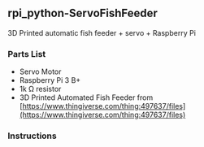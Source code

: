 ## rpi_python-ServoFishFeeder
3D Printed automatic fish feeder  + servo + Raspberry Pi

### Parts List

 - Servo Motor
 - Raspberry Pi 3 B+
 - 1k &ohm; resistor
 - 3D Printed Automated Fish Feeder from [https://www.thingiverse.com/thing:497637/files](https://www.thingiverse.com/thing:497637/files)
 
 

### Instructions

<!--stackedit_data:
eyJoaXN0b3J5IjpbMzMyNDU1OTEsMTQ0Mzc5NTg1MiwtMTUzNj
E5Mzk1NSwxMjQwNTMzMjI0XX0=
-->